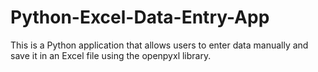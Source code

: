 # Python-Excel-Data-Entry-App
This is a Python application that allows users to enter data manually and save it in an Excel file using the openpyxl library.
